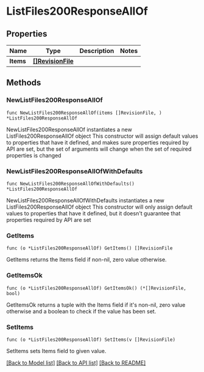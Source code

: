 # ListFiles200ResponseAllOf

## Properties

Name | Type | Description | Notes
------------ | ------------- | ------------- | -------------
**Items** | [**[]RevisionFile**](RevisionFile.md) |  | 

## Methods

### NewListFiles200ResponseAllOf

`func NewListFiles200ResponseAllOf(items []RevisionFile, ) *ListFiles200ResponseAllOf`

NewListFiles200ResponseAllOf instantiates a new ListFiles200ResponseAllOf object
This constructor will assign default values to properties that have it defined,
and makes sure properties required by API are set, but the set of arguments
will change when the set of required properties is changed

### NewListFiles200ResponseAllOfWithDefaults

`func NewListFiles200ResponseAllOfWithDefaults() *ListFiles200ResponseAllOf`

NewListFiles200ResponseAllOfWithDefaults instantiates a new ListFiles200ResponseAllOf object
This constructor will only assign default values to properties that have it defined,
but it doesn't guarantee that properties required by API are set

### GetItems

`func (o *ListFiles200ResponseAllOf) GetItems() []RevisionFile`

GetItems returns the Items field if non-nil, zero value otherwise.

### GetItemsOk

`func (o *ListFiles200ResponseAllOf) GetItemsOk() (*[]RevisionFile, bool)`

GetItemsOk returns a tuple with the Items field if it's non-nil, zero value otherwise
and a boolean to check if the value has been set.

### SetItems

`func (o *ListFiles200ResponseAllOf) SetItems(v []RevisionFile)`

SetItems sets Items field to given value.



[[Back to Model list]](../README.md#documentation-for-models) [[Back to API list]](../README.md#documentation-for-api-endpoints) [[Back to README]](../README.md)


